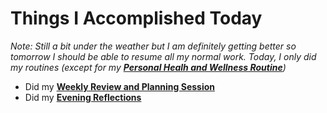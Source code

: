 # Things I Accomplished Today

_Note: Still a bit under the weather but I am definitely getting better so tomorrow I should be able to resume all my normal work. Today, I only did my routines (except for my **[Personal Healh and Wellness Routine](../../routines/2024/personal-health-and-wellness-routine/personal-health-and-wellness-routine-2024-week-6.md)**)_

- Did my **[Weekly Review and Planning Session](../../routines/personal-health-and-wellness-routine-2024.md)**
- Did my **[Evening Reflections](../../routines/evening-reflections.md)**
